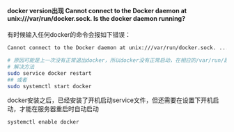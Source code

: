 #### docker version出现 Cannot connect to the Docker daemon at unix:///var/run/docker.sock. Is the docker daemon running?

有时候输入任何docker的命令会报如下错误：

```bash
Cannot connect to the Docker daemon at unix:///var/run/docker.sock. ...
```

```bash
# 原因可能是上一次没有正常退出docker，所以docker没有正常启动，在相应的/var/run/路径下找不到docker进程。
# 解决方法
sudo service docker restart
## 或者
sudo systemctl start docker
```

docker安装之后，已经安装了开机启动service文件，但还需要在设置下开机启动，才能在服务器重启时自动启动

```bash
systemctl enable docker
```
